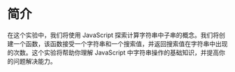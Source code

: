 # 简介

在这个实验中，我们将使用 JavaScript 探索计算字符串中子串的概念。我们将创建一个函数，该函数接受一个字符串和一个搜索值，并返回搜索值在字符串中出现的次数。这个实验将帮助你理解 JavaScript 中字符串操作的基础知识，并提高你的问题解决能力。
